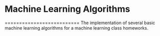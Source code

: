 # Machine Learning Algorithms #
==========================
The implementation of several basic machine learning algorithms for a machine learning class homeworks.
